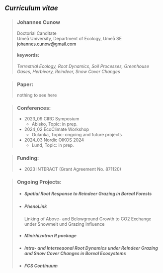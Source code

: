 ## _Curriculum vitae_

>### **Johannes Cunow**
>Doctorial Canditate  
>Umeå University, Department of Ecology, Umeå SE  
>johannes.cunow@gmail.com  
>
>
>#### **keywords:**  
>*Terrestrial Ecology, Root Dynamics, Soil Processes, Greenhouse Gases, Herbivory, Reindeer, Snow Cover Changes*

>### **Paper:**
>  nothing to see here

>###  **Conferences:**
>  * 2023_09 CIRC Symposium
>     * Abisko, Topic: in prep. 
>  * 2024_02 EcoClimate Workshop
>     * Oulanka, Topic: ongoing and future projects  
>  * 2024_03 Nordic OIKOS 2024
>     * Lund, Topic: in prep.

>### **Funding:**
>  * 2023 INTERACT (Grant Agreement No. 871120) 

>### **Ongoing Projects:**
>  * ##### Spatial Root Response to Reindeer Grazing in Boreal Forests
>    
>  * ##### PhenoLink
>    Linking of Above- and Belowground Growth to CO2 Exchange under Snowmelt und Grazing Influence 
>
>  * ##### Minirhizotron R package
>    
>  * ##### Intra- and Interseaonal Root Dynamics under Reindeer Grazing and Snow Cover Changes in Boreal Ecosystems
>
>  * ##### FCS Continuum 
>
